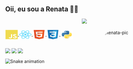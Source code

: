 ## Oii, eu sou a Renata 👋🏻
<div align="center">
  <a href="https://github.com/renatabfs">
  <img height="180em" src="https://github-readme-stats.vercel.app/api?username=renatabfs&show_icons=true&theme=midnight-purple&include_all_commits=true&count_private=true"/>
</div>
  
<div style="display: inline_block"><br>

  <img align="center" alt="Renata-Js" height="30" width="40" src="https://raw.githubusercontent.com/devicons/devicon/master/icons/javascript/javascript-plain.svg">
  <img align="center" alt="Renata-React" height="30" width="40" src="https://raw.githubusercontent.com/devicons/devicon/master/icons/react/react-original.svg">
  <img align="center" alt="Renata-HTML" height="30" width="40" src="https://raw.githubusercontent.com/devicons/devicon/master/icons/html5/html5-original.svg">
  <img align="center" alt="Renata-CSS" height="30" width="40" src="https://raw.githubusercontent.com/devicons/devicon/master/icons/css3/css3-original.svg">
  <img align="center" alt="Renata-Python" height="30" width="40" src="https://raw.githubusercontent.com/devicons/devicon/master/icons/python/python-original.svg">
  <img align="right" alt="Renata-pic" height="150" width ="200" style="border-radius:50px;" src="https://static.wikia.nocookie.net/liberproeliis/images/c/c0/674df468be43c062b27b9c773528f54e.gif/revision/latest?cb=20191206214532&path-prefix=pt-br">
</div>
  
  ##
 
<div> 
  <a href="https://instagram.com/renatabfs_" target="_blank"><img src="https://img.shields.io/badge/-Instagram-%23E4405F?style=for-the-badge&logo=instagram&logoColor=white" target="_blank"></a>
 	<a href="https://www.twitch.tv/renatabfs" target="_blank"><img src="https://img.shields.io/badge/Twitch-9146FF?style=for-the-badge&logo=twitch&logoColor=white" target="_blank"></a>
  <a href = "mailto:renatabeatriz.fs1@gmail.com"><img src="https://img.shields.io/badge/-Gmail-%23333?style=for-the-badge&logo=gmail&logoColor=white" target="_blank"></a>
 
  ![Snake animation](https://github.com/renatabfs/renatabfs/blob/output/github-contribution-grid-snake.svg)
 
</div>
